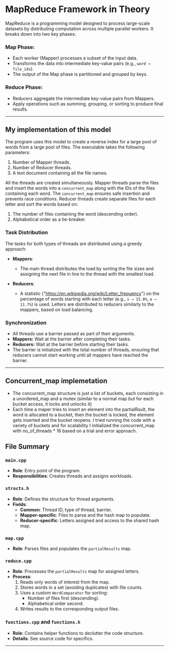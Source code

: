 # MapReduce Framework in Theory

MapReduce is a programming model designed to process large-scale datasets by distributing 
computation across multiple parallel workers. It breaks down into two key phases:

### Map Phase:
- Each worker (Mapper) processes a subset of the input data.
- Transforms the data into intermediate key-value pairs (e.g., `word → file_ids`).
- The output of the Map phase is partitioned and grouped by keys.

### Reduce Phase:
- Reducers aggregate the intermediate key-value pairs from Mappers.
- Apply operations such as summing, grouping, or sorting to produce final results.

---

## My implementation of this model

The program uses this model to create a reverse index for a large pool of words from a large 
pool of files. The executable takes the following parameters:
1. Number of Mapper threads.
2. Number of Reducer threads.
3. A text document containing all the file names.

All the threads are created simultaneously. Mapper threads parse the files and insert the words 
into a `concurrent_map` along with the IDs of the files containing each word. The 
`concurrent_map` ensures safe insertion and prevents race conditions. Reducer threads create 
separate files for each letter and sort the words based on:
1. The number of files containing the word (descending order).
2. Alphabetical order as a tie-breaker.

### Task Distribution
The tasks for both types of threads are distributed using a greedy approach:

- **Mappers**:
  - The main thread distributes the load by sorting the file sizes and assigning the next file 
    in line to the thread with the smallest load.

- **Reducers**:
  - A statistic ("https://en.wikipedia.org/wiki/Letter_frequency") on the percentage of words starting with 
  each letter (e.g., `s → 15.8%`, `a → 11.7%`) is used.
  Letters are distributed to reducers similarly to the mappers, based on load balancing.

### **Synchronization**

- All threads use a barrier passed as part of their arguments.
- **Mappers:** Wait at the barrier after completing their tasks.  
- **Reducers:** Wait at the barrier before starting their tasks.  
- The barrier is initialized with the total number of threads, ensuring that reducers cannot start working until all mappers have reached the barrier.


---

## Concurrent_map implemetation
  - The concurrent_map structure is just a list of buckets, each consisting in a unordered_map and a mutex
  (similar to a normal map but for each bucket access, it locks and unlocks it)
  - Each time a maper tries to insert an element into the partialRsult, the word is allocated to a bucket,
  then the bucket is locked, the element gets inserted and the bucket reopens. I tried running the code with
  a variety of buckets and for scalability I initialized the concurrent_map with no_of_threads * 16 based on
  a trial and error approach.

## File Summary

### `main.cpp`
- **Role**: Entry point of the program.
- **Responsibilities**: Creates threads and assigns workloads.

### `structs.h`
- **Role**: Defines the structure for thread arguments.
- **Fields**:
  - **Common**: Thread ID, type of thread, barrier.
  - **Mapper-specific**: Files to parse and the hash map to populate.
  - **Reducer-specific**: Letters assigned and access to the shared hash map.

### `map.cpp`
- **Role**: Parses files and populates the `partialResults` map.

### `reduce.cpp`
- **Role**: Processes the `partialResults` map for assigned letters.
- **Process**:
  1. Reads only words of interest from the map.
  2. Stores words in a set (avoiding duplicates) with file counts.
  3. Uses a custom `WordComparator` for sorting:
     - Number of files first (descending).
     - Alphabetical order second.
  4. Writes results to the corresponding output files.

### `functions.cpp` and `functions.h`
- **Role**: Contains helper functions to declutter the code structure.
- **Details**: See source code for specifics.

---
